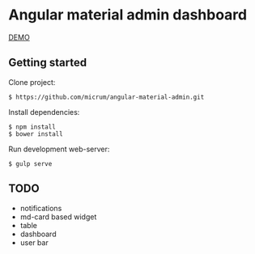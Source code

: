 # Angular material admin dashboard

[DEMO](http://micrum.github.io/angular-material-admin/site/)

## Getting started

Clone project:

    $ https://github.com/micrum/angular-material-admin.git

Install dependencies:

    $ npm install
    $ bower install
    
Run development web-server:

    $ gulp serve
    
## TODO
    
* notifications
* md-card based widget     
* table
* dashboard
* user bar

